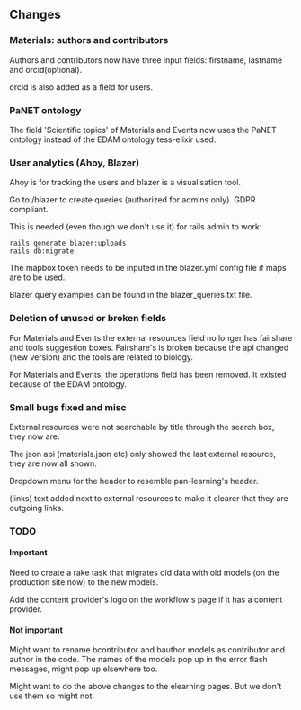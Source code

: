 
## Changes

### Materials: authors and contributors

Authors and contributors now have three input fields: firstname, lastname and orcid(optional).

orcid is also added as a field for users.

### PaNET ontology

The field 'Scientific topics' of Materials and Events now uses the PaNET ontology instead of the EDAM ontology tess-elixir used.

### User analytics (Ahoy, Blazer)

Ahoy is for tracking the users and blazer is a visualisation tool.

Go to /blazer to create queries (authorized for admins only). 
GDPR compliant.

This is needed (even though we don't use it) for rails admin to work:

```
rails generate blazer:uploads
rails db:migrate
```

The mapbox token needs to be inputed in the blazer.yml config file if maps are to be used.

Blazer query examples can be found in the blazer_queries.txt file. 

### Deletion of unused or broken fields

For Materials and Events the external resources field no longer has fairshare and tools suggestion boxes. Fairshare's is broken because the api changed (new version) and the tools are related to biology.

For Materials and Events, the operations field has been removed. It existed because of the EDAM ontology.

### Small bugs fixed and misc

External resources were not searchable by title through the search box, they now are. 

The json api (materials.json etc) only showed the last external resource, they are now all shown.

Dropdown menu for the header to resemble pan-learning's header.

(links) text added next to external resources to make it clearer that they are outgoing links.

### TODO

#### Important

Need to create a rake task that migrates old data with old models (on the production site now) to the new models.

Add the content provider's logo on the workflow's page if it has a content provider.

#### Not important

Might want to rename bcontributor and bauthor models as contributor and author in the code. The names of the models pop up in the error flash messages, might pop up elsewhere too.

Might want to do the above changes to the elearning pages. But we don't use them so might not.
